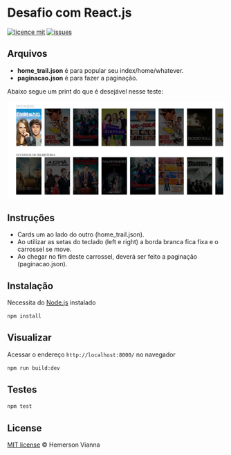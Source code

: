 # Desafio com React.js

[![licence mit](https://img.shields.io/badge/license-MIT-blue.svg?style=flat-square)](http://hemersonvianna.mit-license.org/)
[![issues](https://img.shields.io/github/issues/hemersonvianna/desafioss.svg?style=flat-square)](https://github.com/hemersonvianna/desafioss/issues)

## Arquivos

- **home_trail.json** é para popular seu index/home/whatever.
- **paginacao.json** é para fazer a paginação. 

Abaixo segue um print do que é desejável nesse teste:

![Imagem](original/image.png)

## Instruções

- Cards um ao lado do outro (home_trail.json).
- Ao utilizar as setas do teclado (left e right) a borda branca fica fixa e o carrossel se move.
- Ao chegar no fim deste carrossel, deverá ser feito a paginação (paginacao.json).

## Instalação

Necessita do [Node.js](https://nodejs.org/) instalado

```bash
npm install
```

## Visualizar

Acessar o endereço `http://localhost:8000/` no navegador

```bash
npm run build:dev
```

## Testes

```bash
npm test
```

## License

[MIT license](http://hemersonvianna.mit-license.org/) © Hemerson Vianna
